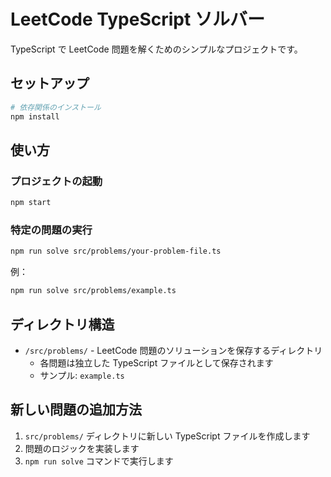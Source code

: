 # LeetCode TypeScript ソルバー

TypeScript で LeetCode 問題を解くためのシンプルなプロジェクトです。

## セットアップ

```bash
# 依存関係のインストール
npm install
```

## 使い方

### プロジェクトの起動

```bash
npm start
```

### 特定の問題の実行

```bash
npm run solve src/problems/your-problem-file.ts
```

例：

```bash
npm run solve src/problems/example.ts
```

## ディレクトリ構造

- `/src/problems/` - LeetCode 問題のソリューションを保存するディレクトリ
  - 各問題は独立した TypeScript ファイルとして保存されます
  - サンプル: `example.ts`

## 新しい問題の追加方法

1. `src/problems/` ディレクトリに新しい TypeScript ファイルを作成します
2. 問題のロジックを実装します
3. `npm run solve` コマンドで実行します
